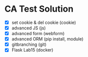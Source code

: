 # CA Test Solution
- [x] set cookie & del cookie (cookie)
- [x] advanced JS (js)
- [x] advanced form (webform)
- [x] advanced ORM (pip install, module)
- [x] gitbranching (git)
- [x] Flask Lab15 (docker)